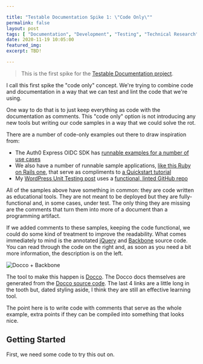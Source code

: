 ```yaml
---

title: "Testable Documentation Spike 1: \"Code Only\""
permalink: false
layout: post
tags: [ "Documentation", "Development", "Testing", "Technical Research"]
date: 2020-11-19 10:05:00
featured_img:
excerpt: TBD!

---
```


> This is the first spike for the [Testable Documentation project](/testable-documentation-intro/).

I call this first spike the "code only" concept. We're trying to combine code and documentation in a way that we can test and lint the code that we're using. 

One way to do that is to just keep everything as code with the documentation as comments. This "code only" option is not introducing any new tools but writing our code samples in a way that we could solve the rot. 

There are a number of code-only examples out there to draw inspiration from:

- The Auth0 Express OIDC SDK has [runnable examples for a number of use cases](https://github.com/auth0/express-openid-connect/tree/master/examples)
- We also have a number of runnable sample applications, [like this Ruby on Rails one](https://github.com/auth0-samples/auth0-rubyonrails-sample/tree/master/01-Login), that serve as compliments to [a Quickstart tutorial](https://auth0.com/docs/quickstart/webapp/rails)
- My [WordPress Unit Testing post](/wordpress-unit-testing-techniques/) uses a [functional, linted GitHub repo](https://github.com/joshcanhelp/wp-test-plugin)

All of the samples above have something in common: they are code written as educational tools. They are not meant to be deployed but they are fully-functional and, in some cases, under test. The only thing they are missing are the comments that turn them into more of a document than a programming artifact. 

If we added comments to these samples, keeping the code functional, we could do some kind of treatment to improve the readability. What comes immediately to mind is the annotated [jQuery](https://robflaherty.github.io/jquery-annotated-source/docs/01-core.html) and [Backbone](https://backbonejs.org/docs/backbone.html) source code. You can read through the code on the right and, as soon as you need a bit more information, the description is on the left. 

![Docco + Backbone](/_images/2020/10/docco-backbone.png)

The tool to make this happen is [Docco](http://ashkenas.com/docco/). The Docco docs themselves are generated from the [Docco source code](https://github.com/jashkenas/docco/blob/master/docco.js). The last 4 links are a little long in the tooth but, dated styling aside, I think they are still an effective learning tool.

The point here is to write code with comments that serve as the whole example, extra points if they can be compiled into something that looks nice. 

## Getting Started

First, we need some code to try this out on. 








